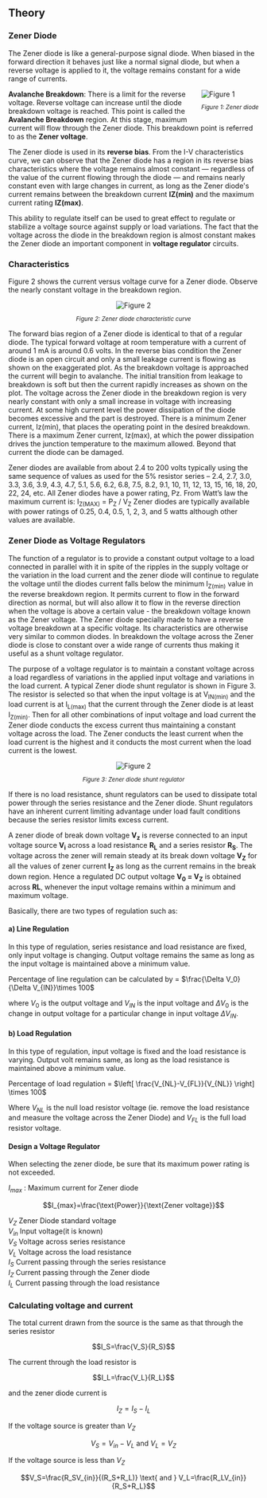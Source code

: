 ## Theory

### Zener Diode

The Zener diode is like a general-purpose signal diode. When biased in the forward direction it behaves just like a normal signal diode, but when a reverse voltage is applied to it, the voltage remains constant for a wide range of currents.


<div style="float: right; margin-left: 20px;"> <img src="./images/figure1.jpg" alt="Figure 1" style="max-width: 300px; height: auto;"> <p style="text-align: center; font-size: smaller; font-style: italic;">Figure 1: Zener diode</p> </div>


**Avalanche Breakdown**: There is a limit for the reverse voltage. Reverse voltage can increase until the diode breakdown voltage is reached. This point is called the **Avalanche Breakdown** region. At this stage, maximum current will flow through the Zener diode. This breakdown point is referred to as the **Zener voltage**.




The Zener diode is used in its **reverse bias**. From the I-V characteristics curve, we can observe that the Zener diode has a region in its reverse bias characteristics where the voltage remains almost constant — regardless of the value of the current flowing through the diode — and remains nearly constant even with large changes in current, as long as the Zener diode's current remains between the breakdown current **IZ(min)** and the maximum current rating **IZ(max)**.



This ability to regulate itself can be used to great effect to regulate or stabilize a voltage source against supply or load variations. The fact that the voltage across the diode in the breakdown region is almost constant makes the Zener diode an important component in **voltage regulator** circuits.


### Characteristics
Figure 2 shows the current versus voltage curve for a Zener diode. Observe the nearly constant voltage in the breakdown region.


<div style="display: block; margin-left: auto; margin-right: auto; text-align: center; width: fit-content;"><img src="./images/figure2.jpg" alt="Figure 2" style="max-width: 600px; height: auto;"><p style="text-align: center; font-size: smaller; font-style: italic;">Figure 2: Zener diode characteristic curve</p></div>


The forward bias region of a Zener diode is identical to that of a regular diode. The typical forward voltage at room temperature with a current of around 1 mA is around 0.6 volts. In the reverse bias condition the Zener diode is an open circuit and only a small leakage current is flowing as shown on the exaggerated plot. As the breakdown voltage is approached the current will begin to avalanche. The initial transition from leakage to breakdown is soft but then the current rapidly increases as shown on the plot. The voltage across the Zener diode in the breakdown region is very nearly constant with only a small increase in voltage with increasing current. At some high current level the power dissipation of the diode becomes excessive and the part is destroyed. There is a minimum Zener current, Iz(min), that places the operating point in the desired breakdown. There is a maximum Zener current, Iz(max), at which the power dissipation drives the junction temperature to the maximum allowed. Beyond that current the diode can be damaged.

Zener diodes are available from about 2.4 to 200 volts typically using the same sequence of values as used for the 5% resistor series – 2.4, 2.7, 3.0, 3.3, 3.6, 3.9, 4.3, 4.7, 5.1, 5.6, 6.2, 6.8, 7.5, 8.2, 9.1, 10, 11, 12, 13, 15, 16, 18, 20, 22, 24, etc. All Zener diodes have a power rating, Pz. From Watt’s law the maximum current is: I<sub>Z(MAX)</sub> = P<sub>Z</sub> / V<sub>Z</sub> Zener diodes are typically available with power ratings of 0.25, 0.4, 0.5, 1, 2, 3, and 5 watts although other values are available.


### Zener Diode as Voltage Regulators

The function of a regulator is to provide a constant output voltage to a load connected in parallel with it in spite of the ripples in the supply voltage or the variation in the load current and the zener diode will continue to regulate the voltage until the diodes current falls below the minimum I<sub>Z(min)</sub> value in the reverse breakdown region. It permits current to flow in the forward direction as normal, but will also allow it to flow in the reverse direction when the voltage is above a certain value - the breakdown voltage known as the Zener voltage. The Zener diode specially made to have a reverse voltage breakdown at a specific voltage. Its characteristics are otherwise very similar to common diodes. In breakdown the voltage across the Zener diode is close to constant over a wide range of currents thus making it useful as a shunt voltage regulator.

The purpose of a voltage regulator is to maintain a constant voltage across a load regardless of variations in the applied input voltage and variations in the load current. A typical Zener diode shunt regulator is shown in Figure 3. The resistor is selected so that when the input voltage is at V<sub>IN(min)</sub> and the load current is at I<sub>L(max)</sub> that the current through the Zener diode is at least I<sub>Z(min)</sub>. Then for all other combinations of input voltage and load current the Zener diode conducts the excess current thus maintaining a constant voltage across the load. The Zener conducts the least current when the load current is the highest and it conducts the most current when the load current is the lowest.

<div style="display: block; margin-left: auto; margin-right: auto; text-align: center; width: fit-content;"><img src="./images/figure3.jpg" alt="Figure 2" style="max-width: 600px; height: auto;"><p style="text-align: center; font-size: smaller; font-style: italic;">Figure 3: Zener diode shunt regulator</p></div>


If there is no load resistance, shunt regulators can be used to dissipate total power through the series resistance and the Zener diode. Shunt regulators have an inherent current limiting advantage under load fault conditions because the series resistor limits excess current.

A zener diode of break down voltage **V<sub>z</sub>** is reverse connected to an input voltage source **V<sub>i</sub>** across a load resistance **R<sub>L</sub>** and a series resistor **R<sub>S</sub>**. The voltage across the zener will remain steady at its break down voltage **V<sub>Z</sub>** for all the values of zener current **I<sub>Z</sub>** as long as the current remains in the break down region. Hence a regulated DC output voltage **V<sub>0</sub> = V<sub>Z</sub>** is obtained across **RL**, whenever the input voltage remains within a minimum and maximum voltage.

Basically, there are two types of regulation such as:

#### a) Line Regulation
 

In this type of regulation, series resistance and load resistance are fixed, only input voltage is changing. Output voltage remains the same as long as the input voltage is maintained above a minimum value.

Percentage of line regulation can be calculated by = $\frac{\Delta V_0}{\Delta V_{IN}}\times 100$

where $V_0$ is the output voltage and $V_{IN}$ is the input voltage and  $\Delta V_0$ is the change in output voltage for a particular change in input voltage $\Delta V_{IN}$.

#### b) Load Regulation

In this type of regulation, input voltage is fixed and the load resistance is varying. Output volt remains same, as long as the load resistance is maintained above a minimum value.

Percentage of load regulation = $\left[ \frac{V_{NL}-V_{FL}}{V_{NL}} \right] \times 100$

Where $V_{NL}$  is the null load resistor voltage (ie. remove the load resistance and measure the voltage across the Zener Diode) and $V_{FL}$ is the full load resistor voltage.

#### Design a Voltage Regulator
   

When selecting the zener diode, be sure that its maximum power rating is not exceeded.

$I_{max}$ : Maximum current for Zener diode

$$I_{max}=\frac{\text{Power}}{\text{Zener voltage}}$$

$V_Z$          Zener Diode standard  voltage <br>
$V_{in}$          Input voltage(it is known) <br>
$V_S$           Voltage across series resistance<br>
$V_L$           Voltage across the load resistance<br>
$I_S$            Current passing through the series resistance<br>
$I_Z$            Current passing through the Zener diode<br>
$I_L$            Current passing through the load resistance<br>

### Calculating voltage and current 

The total current drawn from the source is the same as that through the series resistor 


$$I_S=\frac{V_S}{R_S}$$

The current through the load resistor is  

$$I_L=\frac{V_L}{R_L}$$

 and the zener diode current is 

 $$I_Z=I_S-I_L$$

 If the voltage source is greater than $V_Z$

 $$V_S=V_{in}-V_L \text{ and } V_L=V_Z$$

If the voltage source is less than $V_Z$

$$V_S=\frac{R_SV_{in}}{(R_S+R_L)} \text{ and } V_L=\frac{R_LV_{in}}{R_S+R_L}$$





